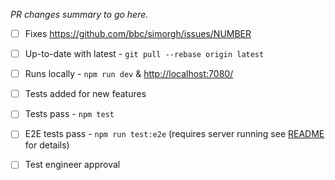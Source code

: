 _PR changes summary to go here._

* [ ] Fixes https://github.com/bbc/simorgh/issues/NUMBER
* [ ] Up-to-date with latest - `git pull --rebase origin latest`
* [ ] Runs locally - `npm run dev` & [http://localhost:7080/](http://localhost:7080/)
* [ ] Tests added for new features
* [ ] Tests pass - `npm test`
* [ ] E2E tests pass - `npm run test:e2e` (requires server running see [README](https://github.com/bbc/simorgh#tests) for details)

* [ ] Test engineer approval
